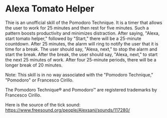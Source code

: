 # Alexa Tomato Helper

Thie is an unofficial skill of the Pomodoro Technique. It is a timer that allows the user to work for 25 minutes and then rest for five minutes. Such a pattern boosts productivity and minimizes distraction. After saying, "Alexa, start tomato helper," followed by "Start," there will be a 25-minute countdown. After 25 minutes, the alarm will ring to notify the user that it is time for a break. The user should say, "Alexa, next," to stop the alarm and start the break. After the break, the user should say, "Alexa, next," to start the next 25 minutes of work. After four 25-minute periods, there will be a longer break of 20 minutes.

Note: This skill is in no way associated with the "Pomodoro Technique," "Pomodoro" or Francesco Cirillo.

The Pomodoro Technique® and Pomodoro™ are registered trademarks by Francesco Cirillo.

Here is the source of the tick sound:
https://www.freesound.org/people/Alexsani/sounds/117280/
